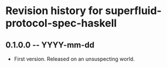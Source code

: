 # Revision history for superfluid-protocol-spec-haskell

## 0.1.0.0 -- YYYY-mm-dd

* First version. Released on an unsuspecting world.
